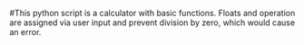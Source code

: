 #This python script is a calculator with basic functions. Floats and operation are assigned via user input and prevent division by zero, which would cause an error.

